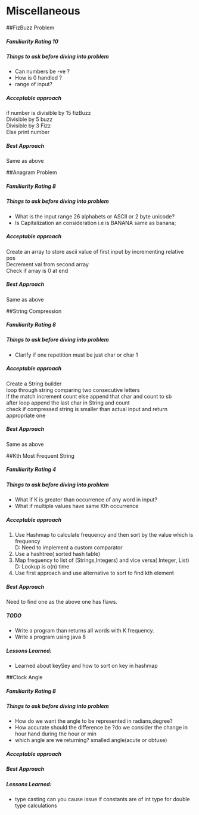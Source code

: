 # Miscellaneous

##FizBuzz Problem
##### Familiarity Rating 10
##### Things to ask before diving into problem
* Can numbers be -ve ?
* How is 0 handled ?
* range of input?

##### Acceptable approach
if number is divisible by 15 fizBuzz<br/>
Divisible by 5 buzz <br/>
Divisible by 3 Fizz  <br/>
Else print number
##### Best Approach
Same as above

##Anagram Problem
##### Familiarity Rating 8
##### Things to ask before diving into problem
* What is the input range 26 alphabets or ASCII or 2 byte unicode?
* Is Capitalization an consideration i.e is BANANA same as banana;

##### Acceptable approach
Create an array to store ascii value of first input by incrementing relative pos<br/>
Decrement val from second array<br/>
Check if array is 0 at end

##### Best Approach
Same as above

##String Compression
##### Familiarity Rating 8
##### Things to ask before diving into problem
* Clarify if one repetition must be just char or char 1
##### Acceptable approach
Create a String builder<br>
loop through string comparing two consecutive letters<br>
if the match increment count else append that char and count to sb<br>
after loop append the last char in String and count<br>
check if compressed string is smaller than actual input and return appropriate one<br>
##### Best Approach
Same as above

##Kth Most Frequent String
##### Familiarity Rating 4
##### Things to ask before diving into problem
* What if K is greater than occurrence of any word in input?
* What if multiple values have same Kth occurrence
##### Acceptable approach
1. Use Hashmap to calculate frequency and then sort by the value which is frequency<br>
D: Need to implement a custom comparator
2. Use a hashtree( sorted hash table)
3. Map frequency to list of (Strings,Integers) and vice versa( Integer, List<Strings>)<br/>
D: Lookup is o(n) time
4. Use first approach and use alternative to sort to find kth element
##### Best Approach
Need to find one as the above one has flaws.

##### TODO
* Write  a program than returns all words with K frequency.
* Write  a program using java 8

##### Lessons Learned:
* Learned about keySey and how to sort on key in hashmap

##Clock Angle
##### Familiarity Rating 8
##### Things to ask before diving into problem
* How do we want the angle to be represented in radians,degree?
* How accurate should the difference be ?do we consider the change in hour hand during the hour or min
* which angle are we returning? smalled angle(acute or obtuse)
 
##### Acceptable approach
##### Best Approach
##### Lessons Learned:
* type casting can you cause issue if constants are of int type for double type calculations

